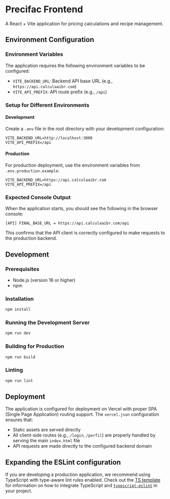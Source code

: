 # Precifac Frontend

A React + Vite application for pricing calculations and recipe management.

## Environment Configuration

### Environment Variables

The application requires the following environment variables to be configured:

- `VITE_BACKEND_URL`: Backend API base URL (e.g., `https://api.calculaaibr.com`)
- `VITE_API_PREFIX`: API route prefix (e.g., `/api`)

### Setup for Different Environments

#### Development
Create a `.env` file in the root directory with your development configuration:
```env
VITE_BACKEND_URL=http://localhost:3000
VITE_API_PREFIX=/api
```

#### Production
For production deployment, use the environment variables from `.env.production.example`:
```env
VITE_BACKEND_URL=https://api.calculaaibr.com
VITE_API_PREFIX=/api
```

### Expected Console Output

When the application starts, you should see the following in the browser console:
```
[API] FINAL_BASE_URL = https://api.calculaaibr.com/api
```

This confirms that the API client is correctly configured to make requests to the production backend.

## Development

### Prerequisites
- Node.js (version 16 or higher)
- npm

### Installation
```bash
npm install
```

### Running the Development Server
```bash
npm run dev
```

### Building for Production
```bash
npm run build
```

### Linting
```bash
npm run lint
```

## Deployment

The application is configured for deployment on Vercel with proper SPA (Single Page Application) routing support. The `vercel.json` configuration ensures that:

- Static assets are served directly
- All client-side routes (e.g., `/login`, `/perfil`) are properly handled by serving the main `index.html` file
- API requests are made directly to the configured backend domain

## Expanding the ESLint configuration

If you are developing a production application, we recommend using TypeScript with type-aware lint rules enabled. Check out the [TS template](https://github.com/vitejs/vite/tree/main/packages/create-vite/template-react-ts) for information on how to integrate TypeScript and [`typescript-eslint`](https://typescript-eslint.io) in your project.
